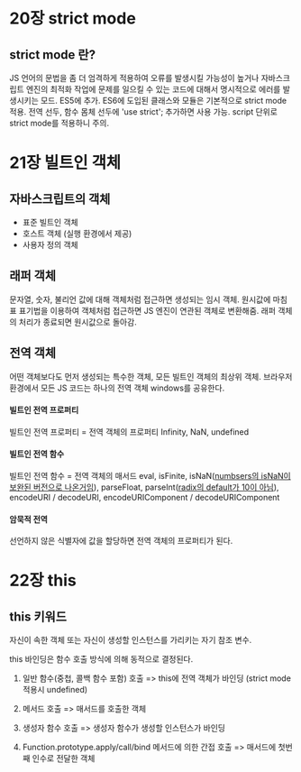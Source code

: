 # 20장 strict mode

## strict mode 란?

JS 언어의 문법을 좀 더 엄격하게 적용하여 오류를 발생시킬 가능성이 높거나 자바스크립트 엔진의 최적화 작업에 문제를 일으킬 수 있는 코드에 대해서 명시적으로 에러를 발생시키는 모드. ES5에 추가.
ES6에 도입된 클래스와 모듈은 기본적으로 strict mode 적용.
전역 선두, 함수 몸체 선두에 'use strict'; 추가하면 사용 가능.
script 단위로 strict mode를 적용하니 주의.

# 21장 빌트인 객체

## 자바스크립트의 객체

- 표준 빌트인 객체
- 호스트 객체 (실행 환경에서 제공)
- 사용자 정의 객체

## 래퍼 객체

문자열, 숫자, 불리언 값에 대해 객체처럼 접근하면 생성되는 임시 객체. 원시값에 마침표 표기법을 이용하여 객체처럼 접근하면 JS 엔진이 연관된 객체로 변환해줌. 래퍼 객체의 처리가 종료되면 원시값으로 돌아감.

## 전역 객체

어떤 객체보다도 먼저 생성되는 특수한 객체, 모든 빌트인 객체의 최상위 객체.
브라우저 환경에서 모든 JS 코드는 하나의 전역 객체 windows를 공유한다.

#### 빌트인 전역 프로퍼티

빌트인 전역 프로퍼티 = 전역 객체의 프로퍼티
Infinity, NaN, undefined

#### 빌트인 전역 함수

빌트인 전역 함수 = 전역 객체의 매서드
eval, isFinite, isNaN([numbsers의 isNaN이 보완된 버전으로 나온거임](https://developer.mozilla.org/en-US/docs/Web/JavaScript/Reference/Global_Objects/Number/isNaN)), parseFloat, parseInt([radix의 default가 10이 아님](https://developer.mozilla.org/en-US/docs/Web/JavaScript/Reference/Global_Objects/parseInt)), encodeURI / decodeURI, encodeURIComponent / decodeURIComponent

#### 암묵적 전역

선언하지 않은 식별자에 값을 할당하면 전역 객체의 프로퍼티가 된다.

# 22장 this

## this 키워드

자신이 속한 객체 또는 자신이 생성할 인스턴스를 가리키는 자기 참조 변수.

this 바인딩은 함수 호출 방식에 의해 동적으로 결정된다.

1. 일반 함수(중첩, 콜백 함수 포함) 호출 => this에 전역 객체가 바인딩 (strict mode 적용시 undefined)

2. 메서드 호출 => 매서드를 호출한 객체

3. 생성자 함수 호출 => 생성자 함수가 생성할 인스턴스가 바인딩

4. Function.prototype.apply/call/bind 메서드에 의한 간접 호출 => 매서드에 첫번째 인수로 전달한 객체
